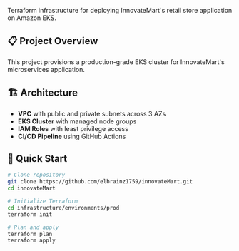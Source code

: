 Terraform infrastructure for deploying InnovateMart's retail store application on Amazon EKS.

## 📋 Project Overview

This project provisions a production-grade EKS cluster for InnovateMart's microservices application.

## 🏗️ Architecture

- **VPC** with public and private subnets across 3 AZs
- **EKS Cluster** with managed node groups
- **IAM Roles** with least privilege access
- **CI/CD Pipeline** using GitHub Actions

## 🚀 Quick Start

```bash
# Clone repository
git clone https://github.com/elbrainz1759/innovateMart.git
cd innovateMart

# Initialize Terraform
cd infrastructure/environments/prod
terraform init

# Plan and apply
terraform plan
terraform apply
 
